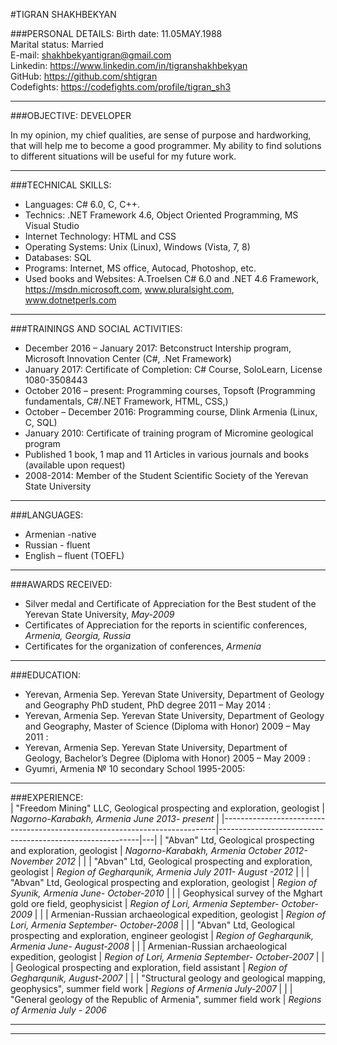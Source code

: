 #TIGRAN SHAKHBEKYAN
                                
###PERSONAL DETAILS:
Birth date: 11.05MAY.1988  
Marital status: Married   
E-mail:         <shakhbekyantigran@gmail.com>                  
Linkedin:       <https://www.linkedin.com/in/tigranshakhbekyan>                    
GitHub:         <https://github.com/shtigran>      
Codefights:     <https://codefights.com/profile/tigran_sh3>                   

----
###OBJECTIVE: DEVELOPER

In my opinion, my chief qualities, are sense of purpose and hardworking, that
will help me to become a good programmer. My ability to find solutions to
different situations will be useful for my future work.

----
###TECHNICAL SKILLS:

-   Languages: C\# 6.0, C, C++.
-   Technics: .NET Framework 4.6, Object Oriented Programming, MS Visual Studio
-   Internet Technology: HTML and CSS
-   Operating Systems: Unix (Linux), Windows (Vista, 7, 8)
-   Databases: SQL
-   Programs: Internet, MS office, Autocad, Photoshop, etc.
-   Used books and Websites: A.Troelsen C# 6.0 and .NET 4.6 Framework,  https://msdn.microsoft.com,      www.pluralsight.com,      www.dotnetperls.com  

----
###TRAININGS AND SOCIAL ACTIVITIES:
  -  December 2016 – January 2017:  Betconstruct Intership program, Microsoft Innovation Center (C#, .Net Framework)
  -  January 2017: Certificate of Completion: C# Course, SoloLearn, License 1080-3508443
  -  October 2016 – present: Programming courses, Topsoft (Programming fundamentals, C#/.NET Framework, HTML, CSS,)
  -  October – December 2016: Programming course, Dlink Armenia (Linux, C, SQL)
  -  January 2010: Certificate of training program of Micromine geological program
  -  Published 1 book, 1 map  and 11 Articles in various journals and books (available upon request)
  -  2008-2014: Member of the  Student Scientific Society of the Yerevan State University  
  
----
###LANGUAGES:

-	Armenian -native
- Russian - fluent 
- English – fluent (TOEFL)

----
###AWARDS RECEIVED:   

-   Silver medal and Certificate of Appreciation for the Best student of the
    Yerevan State University, *May-2009*     
-   Certificates of Appreciation for the reports in scientific conferences, *Armenia, Georgia, Russia* 
-   Certificates for the organization of conferences, *Armenia*  

----
###EDUCATION:

- Yerevan, Armenia Sep.        Yerevan State University, Department of Geology and Geography PhD student, PhD degree
  2011 – May 2014 :	
- Yerevan, Armenia Sep.        Yerevan State University, Department of Geology and Geography, Master of Science (Diploma with Honor)
  2009 – May 2011 :	
- Yerevan, Armenia Sep.        Yerevan State University, Department of Geology, Bachelor’s Degree (Diploma with Honor)
  2005 – May 2009 :	
-	Gyumri, Armenia              № 10 secondary  School
  1995-2005:	

  ----
  
###EXPERIENCE:                                                                                                                                 
| "Freedom Mining" LLC, Geological prospecting and exploration, geologist           | *Nagorno-Karabakh, Armenia June 2013- present*  |
|----------------------------------------------------------------------------|----------------------------------------------------------|---|
| "Abvan" Ltd, Geological prospecting and exploration, geologist             | *Nagorno-Karabakh, Armenia October 2012- November 2012*  |   |
| "Abvan" Ltd, Geological prospecting and exploration, geologist             | *Region of Gegharqunik, Armenia July 2011- August -2012* |   |
| "Abvan" Ltd, Geological prospecting and exploration, geologist             | *Region of Syunik, Armenia June- October-2010*           |   |
| Geophysical survey of the Mghart gold ore field, geophysicist              | *Region of Lori, Armenia September- October-2009*        |   |
| Armenian-Russian archaeological expedition, geologist                      | *Region of Lori, Armenia September- October-2008*        |   |
| "Abvan" Ltd, Geological prospecting and exploration, engineer geologist    | *Region of Gegharqunik, Armenia June- August-2008*       |   |
| Armenian-Russian archaeological expedition, geologist                      | *Region of Lori, Armenia September- October-2007*        |   |
| Geological prospecting and exploration, field assistant                    | *Region of Gegharqunik,*  *August-2007*                  |   |
| "Structural geology and geological mapping, geophysics", summer field work | *Regions of Armenia July-2007*                           |   |
| "General geology of the Republic of Armenia", summer field work            | *Regions of Armenia* *July - 2006*                       

----



----   
       





